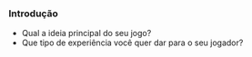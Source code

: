 ### Introdução
- Qual a ideia principal do seu jogo? 
- Que tipo de experiência você quer dar para o seu jogador?

    
